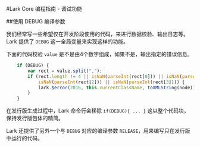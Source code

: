 #Lark Core 编程指南 - 调试功能

##使用 DEBUG 编译参数

我们经常写一些希望仅在开发阶段使用的代码，来进行数据校验、输出日志等。
Lark 提供了 `DEBUG` 这一全局变量来实现这样的功能。

下面的代码校验 `value` 是不是由4个数字组成，如果不是，输出指定的错误信息。

```javascript
	if (DEBUG) {
	    var rect = value.split(",");
	    if (rect.length != 4 || isNaN(parseInt(rect[0])) || isNaN(parseInt(rect[1])) ||
	        isNaN(parseInt(rect[2])) || isNaN(parseInt(rect[3]))) {
	        lark.$error(2016, this.currentClassName, toXMLString(node));
	    }
	}
```

在发行版生成过程中，Lark 命令行会移除 `if(DEBUG){ ... }` 这以整个代码块，保持发行版包体的精简。

Lark 还提供了另外一个与 `DEBUG` 对应的编译参数 `RELEASE`，用来编写只在发行版中运行的代码。